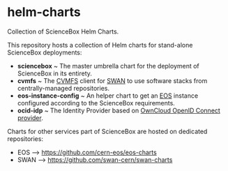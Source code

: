 # helm-charts
Collection of ScienceBox Helm Charts.

This repository hosts a collection of Helm charts for stand-alone ScienceBox deployments:
- **sciencebox** ~ The master umbrella chart for the deployment of ScienceBox in its entirety.
- **cvmfs** ~ The [CVMFS](https://cernvm.cern.ch/fs/) client for [SWAN](https://swan.web.cern.ch/swan/) to use software stacks from centrally-managed repositories.
- **eos-instance-config** ~ An helper chart to get an [EOS](https://owncloud.dev/extensions/idp/) instance configured according to the ScienceBox requirements.
- **ocid-idp** ~ The Identity Provider based on [OwnCloud OpenID Connect provider](https://owncloud.dev/extensions/idp/).

Charts for other services part of ScienceBox are hosted on dedicated repositories:
- EOS --> https://github.com/cern-eos/eos-charts
- SWAN --> https://github.com/swan-cern/swan-charts
